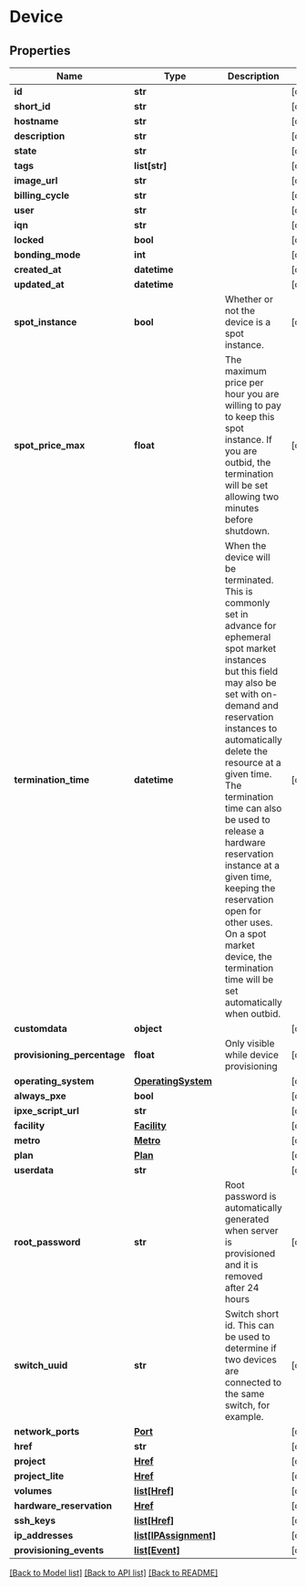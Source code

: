 # Device


## Properties
Name | Type | Description | Notes
------------ | ------------- | ------------- | -------------
**id** | **str** |  | [optional] 
**short_id** | **str** |  | [optional] 
**hostname** | **str** |  | [optional] 
**description** | **str** |  | [optional] 
**state** | **str** |  | [optional] 
**tags** | **list[str]** |  | [optional] 
**image_url** | **str** |  | [optional] 
**billing_cycle** | **str** |  | [optional] 
**user** | **str** |  | [optional] 
**iqn** | **str** |  | [optional] 
**locked** | **bool** |  | [optional] 
**bonding_mode** | **int** |  | [optional] 
**created_at** | **datetime** |  | [optional] 
**updated_at** | **datetime** |  | [optional] 
**spot_instance** | **bool** | Whether or not the device is a spot instance. | [optional] 
**spot_price_max** | **float** | The maximum price per hour you are willing to pay to keep this spot instance.  If you are outbid, the termination will be set allowing two minutes before shutdown. | [optional] 
**termination_time** | **datetime** | When the device will be terminated. This is commonly set in advance for ephemeral spot market instances but this field may also be set with on-demand and reservation instances to automatically delete the resource at a given time. The termination time can also be used to release a hardware reservation instance at a given time, keeping the reservation open for other uses.  On a spot market device, the termination time will be set automatically when outbid. | [optional] 
**customdata** | **object** |  | [optional] 
**provisioning_percentage** | **float** | Only visible while device provisioning | [optional] 
**operating_system** | [**OperatingSystem**](OperatingSystem.md) |  | [optional] 
**always_pxe** | **bool** |  | [optional] 
**ipxe_script_url** | **str** |  | [optional] 
**facility** | [**Facility**](Facility.md) |  | [optional] 
**metro** | [**Metro**](Metro.md) |  | [optional] 
**plan** | [**Plan**](Plan.md) |  | [optional] 
**userdata** | **str** |  | [optional] 
**root_password** | **str** | Root password is automatically generated when server is provisioned and it is removed after 24 hours | [optional] 
**switch_uuid** | **str** | Switch short id. This can be used to determine if two devices are connected to the same switch, for example. | [optional] 
**network_ports** | [**Port**](Port.md) |  | [optional] 
**href** | **str** |  | [optional] 
**project** | [**Href**](Href.md) |  | [optional] 
**project_lite** | [**Href**](Href.md) |  | [optional] 
**volumes** | [**list[Href]**](Href.md) |  | [optional] 
**hardware_reservation** | [**Href**](Href.md) |  | [optional] 
**ssh_keys** | [**list[Href]**](Href.md) |  | [optional] 
**ip_addresses** | [**list[IPAssignment]**](IPAssignment.md) |  | [optional] 
**provisioning_events** | [**list[Event]**](Event.md) |  | [optional] 

[[Back to Model list]](../README.md#documentation-for-models) [[Back to API list]](../README.md#documentation-for-api-endpoints) [[Back to README]](../README.md)


